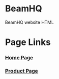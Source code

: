 # BeamHQ
BeamHQ website HTML

# Page Links
<h3><a href="http://unifiedinfotech.co.in/webroot/team1/beamhq/" target="_blank">Home Page</a></h3>
<h3><a href="http://unifiedinfotech.co.in/webroot/team1/beamhq/product.html" target="_blank">Product Page</a></h3>
